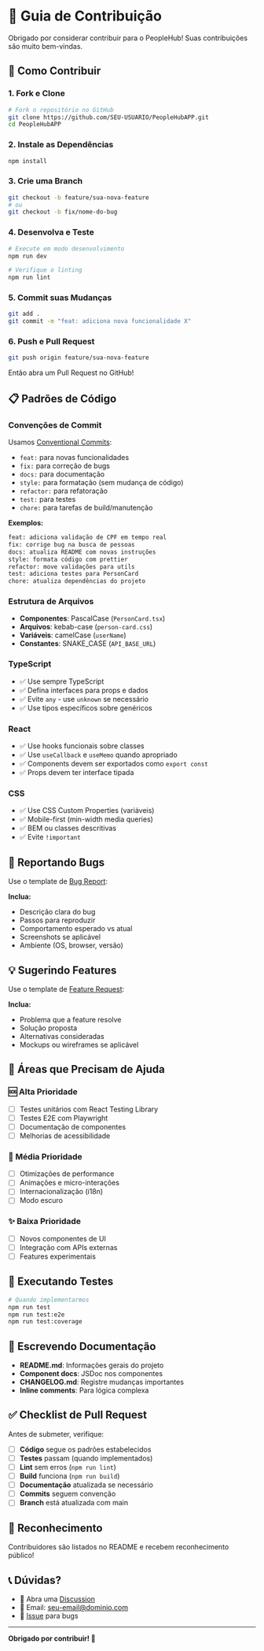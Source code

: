 # 🤝 Guia de Contribuição

Obrigado por considerar contribuir para o PeopleHub! Suas contribuições são muito bem-vindas.

## 🚀 Como Contribuir

### 1. **Fork e Clone**
```bash
# Fork o repositório no GitHub
git clone https://github.com/SEU-USUARIO/PeopleHubAPP.git
cd PeopleHubAPP
```

### 2. **Instale as Dependências**
```bash
npm install
```

### 3. **Crie uma Branch**
```bash
git checkout -b feature/sua-nova-feature
# ou
git checkout -b fix/nome-do-bug
```

### 4. **Desenvolva e Teste**
```bash
# Execute em modo desenvolvimento
npm run dev

# Verifique o linting
npm run lint
```

### 5. **Commit suas Mudanças**
```bash
git add .
git commit -m "feat: adiciona nova funcionalidade X"
```

### 6. **Push e Pull Request**
```bash
git push origin feature/sua-nova-feature
```

Então abra um Pull Request no GitHub!

## 📋 Padrões de Código

### **Convenções de Commit**
Usamos [Conventional Commits](https://www.conventionalcommits.org/):

- `feat:` para novas funcionalidades
- `fix:` para correção de bugs
- `docs:` para documentação
- `style:` para formatação (sem mudança de código)
- `refactor:` para refatoração
- `test:` para testes
- `chore:` para tarefas de build/manutenção

**Exemplos:**
```bash
feat: adiciona validação de CPF em tempo real
fix: corrige bug na busca de pessoas
docs: atualiza README com novas instruções
style: formata código com prettier
refactor: move validações para utils
test: adiciona testes para PersonCard
chore: atualiza dependências do projeto
```

### **Estrutura de Arquivos**
- **Componentes**: PascalCase (`PersonCard.tsx`)
- **Arquivos**: kebab-case (`person-card.css`)
- **Variáveis**: camelCase (`userName`)
- **Constantes**: SNAKE_CASE (`API_BASE_URL`)

### **TypeScript**
- ✅ Use sempre TypeScript
- ✅ Defina interfaces para props e dados
- ✅ Evite `any` - use `unknown` se necessário
- ✅ Use tipos específicos sobre genéricos

### **React**
- ✅ Use hooks funcionais sobre classes
- ✅ Use `useCallback` e `useMemo` quando apropriado
- ✅ Components devem ser exportados como `export const`
- ✅ Props devem ter interface tipada

### **CSS**
- ✅ Use CSS Custom Properties (variáveis)
- ✅ Mobile-first (min-width media queries)
- ✅ BEM ou classes descritivas
- ✅ Evite `!important`

## 🐛 Reportando Bugs

Use o template de [Bug Report](https://github.com/seu-usuario/PeopleHubAPP/issues/new?template=bug_report.md):

**Inclua:**
- Descrição clara do bug
- Passos para reproduzir
- Comportamento esperado vs atual
- Screenshots se aplicável
- Ambiente (OS, browser, versão)

## 💡 Sugerindo Features

Use o template de [Feature Request](https://github.com/seu-usuario/PeopleHubAPP/issues/new?template=feature_request.md):

**Inclua:**
- Problema que a feature resolve
- Solução proposta
- Alternativas consideradas
- Mockups ou wireframes se aplicável

## 🎯 Áreas que Precisam de Ajuda

### **🆘 Alta Prioridade**
- [ ] Testes unitários com React Testing Library
- [ ] Testes E2E com Playwright
- [ ] Documentação de componentes
- [ ] Melhorias de acessibilidade

### **🔧 Média Prioridade**
- [ ] Otimizações de performance
- [ ] Animações e micro-interações
- [ ] Internacionalização (i18n)
- [ ] Modo escuro

### **✨ Baixa Prioridade**
- [ ] Novos componentes de UI
- [ ] Integração com APIs externas
- [ ] Features experimentais

## 🧪 Executando Testes

```bash
# Quando implementarmos
npm run test
npm run test:e2e
npm run test:coverage
```

## 📝 Escrevendo Documentação

- **README.md**: Informações gerais do projeto
- **Component docs**: JSDoc nos componentes
- **CHANGELOG.md**: Registre mudanças importantes
- **Inline comments**: Para lógica complexa

## ✅ Checklist de Pull Request

Antes de submeter, verifique:

- [ ] **Código** segue os padrões estabelecidos
- [ ] **Testes** passam (quando implementados)
- [ ] **Lint** sem erros (`npm run lint`)
- [ ] **Build** funciona (`npm run build`)
- [ ] **Documentação** atualizada se necessário
- [ ] **Commits** seguem convenção
- [ ] **Branch** está atualizada com main

## 🎉 Reconhecimento

Contribuidores são listados no README e recebem reconhecimento público!

## 📞 Dúvidas?

- 💬 Abra uma [Discussion](https://github.com/seu-usuario/PeopleHubAPP/discussions)
- 📧 Email: seu-email@dominio.com
- 🐛 [Issue](https://github.com/seu-usuario/PeopleHubAPP/issues) para bugs

---

**Obrigado por contribuir! 🚀**
